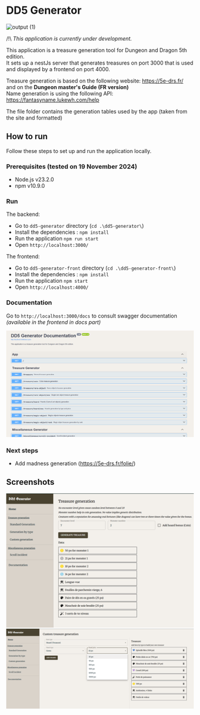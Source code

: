 # DD5 Generator

![output (1)](https://github.com/user-attachments/assets/87af1121-07fb-4930-b787-66b3271c9211)

/!\ _This application is currently under development._

This application is a treasure generation tool for Dungeon and Dragon 5th edition.  
It sets up a nestJs server that generates treasures on port 3000 that is used and displayed by a frontend on port 4000.

Treasure generation is based on the following website: https://5e-drs.fr/ and on the **Dungeon master's Guide (FR version)**  
Name generation is using the following API: https://fantasyname.lukewh.com/help 

The file folder contains the generation tables used by the app (taken from the site and formatted)

## How to run

Follow these steps to set up and run the application locally.

### Prerequisites (tested on 19 November 2024)

- Node.js v23.2.0
- npm v10.9.0

### Run

The backend:  
- Go to `dd5-generator` directory (`cd .\dd5-generator\`)
- Install the dependencies : `npm install`
- Run the application `npm run start`
- Open `http://localhost:3000/`

The frontend:  
- Go to `dd5-generator-front` directory (`cd .\dd5-generator-front\`)
- Install the dependencies : `npm install`
- Run the application `npm start`
- Open `http://localhost:4000/`

### Documentation

Go to `http://localhost:3000/docs` to consult swagger documentation _(available in the frontend in docs part)_

![alt text](image-1.png)

### Next steps
- Add madness generation (https://5e-drs.fr/folie/)

## Screenshots
![alt text](image.png)
![alt text](image-2.png)


